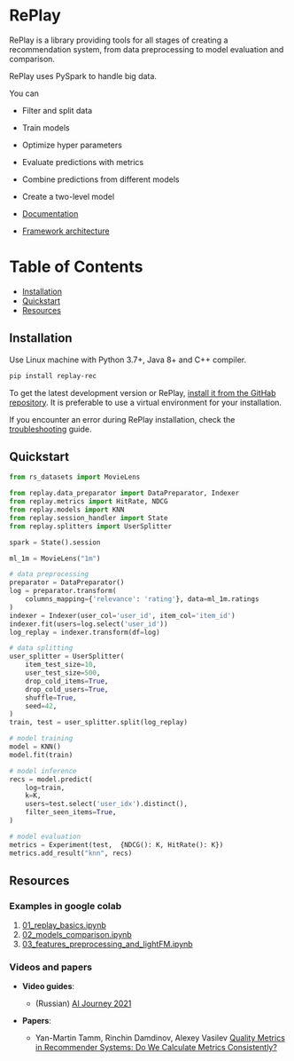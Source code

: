 # RePlay

RePlay is a library providing tools for all stages of creating a recommendation system, from data preprocessing to model evaluation and comparison.

RePlay uses PySpark to handle big data.

You can

- Filter and split data
- Train models
- Optimize hyper parameters
- Evaluate predictions with metrics
- Combine predictions from different models
- Create a two-level model


- [Documentation](https://sb-ai-lab.github.io/RePlay/)
- [Framework architecture](https://miro.com/app/board/uXjVOhTSHK0=/?share_link_id=748466292621)


<a name="toc"></a>
# Table of Contents

* [Installation](#installation)
* [Quickstart](#quickstart)
* [Resources](#examples)


<a name="installation"></a>
## Installation

Use Linux machine with Python 3.7+, Java 8+ and C++ compiler.

```bash
pip install replay-rec
```

To get the latest development version or RePlay, [install it from the GitHab repository](https://sb-ai-lab.github.io/RePlay/pages/installation.html#development).
It is preferable to use a virtual environment for your installation.

If you encounter an error during RePlay installation, check the [troubleshooting](https://sb-ai-lab.github.io/RePlay/pages/installation.html#troubleshooting) guide.


<a name="quickstart"></a>
## Quickstart

```python
from rs_datasets import MovieLens

from replay.data_preparator import DataPreparator, Indexer
from replay.metrics import HitRate, NDCG
from replay.models import KNN
from replay.session_handler import State
from replay.splitters import UserSplitter

spark = State().session

ml_1m = MovieLens("1m")

# data preprocessing
preparator = DataPreparator()
log = preparator.transform(
    columns_mapping={'relevance': 'rating'}, data=ml_1m.ratings
)
indexer = Indexer(user_col='user_id', item_col='item_id')
indexer.fit(users=log.select('user_id'))
log_replay = indexer.transform(df=log)

# data splitting
user_splitter = UserSplitter(
    item_test_size=10,
    user_test_size=500,
    drop_cold_items=True,
    drop_cold_users=True,
    shuffle=True,
    seed=42,
)
train, test = user_splitter.split(log_replay)

# model training
model = KNN()
model.fit(train)

# model inference
recs = model.predict(
    log=train,
    k=K,
    users=test.select('user_idx').distinct(),
    filter_seen_items=True,
)

# model evaluation
metrics = Experiment(test,  {NDCG(): K, HitRate(): K})
metrics.add_result("knn", recs)
```

<a name="examples"></a>
## Resources

### Examples in google colab
1. [01_replay_basics.ipynb](https://colab.research.google.com/github/sb-ai-lab/RePlay/blob/main/experiments/01_replay_basics.ipynb)
2. [02_models_comparison.ipynb](https://colab.research.google.com/github/sb-ai-lab/RePlay/blob/main/experiments/02_models_comparison.ipynb)
3. [03_features_preprocessing_and_lightFM.ipynb](https://colab.research.google.com/github/sb-ai-lab/RePlay/blob/main/experiments/03_features_preprocessing_and_lightFM.ipynb)


### Videos and papers
* **Video guides**:
	- (Russian) [AI Journey 2021](https://www.youtube.com/watch?v=M9XqEJb2Ncc)

* **Papers**:
	- Yan-Martin Tamm, Rinchin Damdinov, Alexey Vasilev [Quality Metrics in Recommender Systems: Do We Calculate Metrics Consistently?](https://dl.acm.org/doi/10.1145/3460231.3478848)

